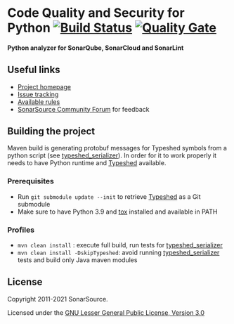 # Code Quality and Security for Python [![Build Status](https://api.cirrus-ci.com/github/SonarSource/sonar-python.svg?branch=master)](https://cirrus-ci.com/github/SonarSource/sonar-python)  [![Quality Gate](https://next.sonarqube.com/sonarqube/api/project_badges/measure?project=org.sonarsource.python%3Apython&metric=alert_status)](https://next.sonarqube.com/sonarqube/dashboard?id=https://next.sonarqube.com/sonarqube/dashboard?id=org.sonarsource.python%3Apython)
#### Python analyzer for SonarQube, SonarCloud and SonarLint

## Useful links

* [Project homepage](https://www.sonarsource.com/products/codeanalyzers/sonarpython.html)
* [Issue tracking](http://jira.sonarsource.com/browse/SONARPY)
* [Available rules](https://rules.sonarsource.com/python)
* [SonarSource Community Forum](https://community.sonarsource.com) for feedback

## Building the project

Maven build is generating protobuf messages for Typeshed symbols from a python script (see [typeshed_serializer](https://github.com/SonarSource/sonar-python/tree/master/python-frontend/typeshed_serializer)).
In order for it to work properly it needs to have Python runtime and [Typeshed](https://github.com/python/typeshed) available.

### Prerequisites
- Run `git submodule update --init` to retrieve [Typeshed](https://github.com/python/typeshed) as a Git submodule
- Make sure to have Python 3.9 and [tox](https://tox.readthedocs.io/en/latest/) installed and available in PATH

### Profiles

- `mvn clean install` : execute full build, run tests for [typeshed_serializer](https://github.com/SonarSource/sonar-python/tree/master/python-frontend/typeshed_serializer)
- `mvn clean install -DskipTypeshed`: avoid running [typeshed_serializer](https://github.com/SonarSource/sonar-python/tree/master/python-frontend/typeshed_serializer) tests and build only Java maven modules

## License

Copyright 2011-2021 SonarSource.

Licensed under the [GNU Lesser General Public License, Version 3.0](http://www.gnu.org/licenses/lgpl.txt)
